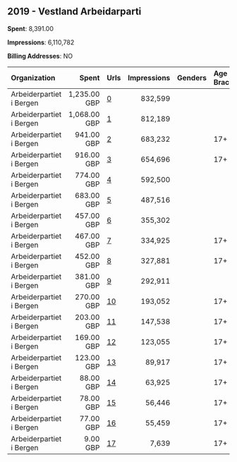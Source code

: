 ## 2019 - Vestland Arbeidarparti 
**Spent**: 8,391.00

**Impressions**: 6,110,782

**Billing Addresses**: NO

|Organization|Spent|Urls|Impressions|Genders|Age Brackets|Country Codes|
|:---|---:|:---|---:|:---|:---|:---|
|Arbeiderpartiet i Bergen|1,235.00 GBP|[0](https://www.snap.com/political-ads/asset/8d4e8608b82304adc8c28b10d923916b41799c6c7f89f02bb180b1309d9194e8?mediaType=mp4)|832,599|||norway|
|Arbeiderpartiet i Bergen|1,068.00 GBP|[1](https://www.snap.com/political-ads/asset/8d4e8608b82304adc8c28b10d923916b41799c6c7f89f02bb180b1309d9194e8?mediaType=mp4)|812,189|||norway|
|Arbeiderpartiet i Bergen|941.00 GBP|[2](https://www.snap.com/political-ads/asset/4fa97569eb9eaaf9c4865d8db03e8344c02c0c3c16ee6192940bd230186e4bd1?mediaType=mp4)|683,232||17+|norway|
|Arbeiderpartiet i Bergen|916.00 GBP|[3](https://www.snap.com/political-ads/asset/4fa97569eb9eaaf9c4865d8db03e8344c02c0c3c16ee6192940bd230186e4bd1?mediaType=mp4)|654,696||17+|norway|
|Arbeiderpartiet i Bergen|774.00 GBP|[4](https://www.snap.com/political-ads/asset/f3514c379b6b48a70632d1c460baca43a18459062b6daa1f2a7344035e54f28b?mediaType=mp4)|592,500|||norway|
|Arbeiderpartiet i Bergen|683.00 GBP|[5](https://www.snap.com/political-ads/asset/f3514c379b6b48a70632d1c460baca43a18459062b6daa1f2a7344035e54f28b?mediaType=mp4)|487,516|||norway|
|Arbeiderpartiet i Bergen|457.00 GBP|[6](https://www.snap.com/political-ads/asset/4c109a2f222e3adb9cd6fc59a915bbf71454b4b1eb1f60e2039b30e84951fefd?mediaType=mp4)|355,302|||norway|
|Arbeiderpartiet i Bergen|467.00 GBP|[7](https://www.snap.com/political-ads/asset/670c99bbfd777619cb293e7dfac0009d313a1fe68b1c71165a4b0faff49d48f1?mediaType=mp4)|334,925||17+|norway|
|Arbeiderpartiet i Bergen|452.00 GBP|[8](https://www.snap.com/political-ads/asset/27193bbe17ea927515941be996e429ae9acc0f7b3d186d9ebda4d35d64434496?mediaType=mp4)|327,881||17+|norway|
|Arbeiderpartiet i Bergen|381.00 GBP|[9](https://www.snap.com/political-ads/asset/4c109a2f222e3adb9cd6fc59a915bbf71454b4b1eb1f60e2039b30e84951fefd?mediaType=mp4)|292,911|||norway|
|Arbeiderpartiet i Bergen|270.00 GBP|[10](https://www.snap.com/political-ads/asset/27193bbe17ea927515941be996e429ae9acc0f7b3d186d9ebda4d35d64434496?mediaType=mp4)|193,052||17+|norway|
|Arbeiderpartiet i Bergen|203.00 GBP|[11](https://www.snap.com/political-ads/asset/ae7b74ca90e024212eb5585c7acad9bfa9ebf565b68dd7f848919fe27cacba30?mediaType=mp4)|147,538||17+|norway|
|Arbeiderpartiet i Bergen|169.00 GBP|[12](https://www.snap.com/political-ads/asset/ad32854ca905642851080bf68d6930adda352ef768636d330d7b6375dd55d374?mediaType=mp4)|123,055||17+|norway|
|Arbeiderpartiet i Bergen|123.00 GBP|[13](https://www.snap.com/political-ads/asset/b643f63bc83c5d455a1ae8560a2a7de472d23a33b8eb4e015742c3de9c8b275b?mediaType=mp4)|89,917||17+|norway|
|Arbeiderpartiet i Bergen|88.00 GBP|[14](https://www.snap.com/political-ads/asset/ad32854ca905642851080bf68d6930adda352ef768636d330d7b6375dd55d374?mediaType=mp4)|63,925||17+|norway|
|Arbeiderpartiet i Bergen|78.00 GBP|[15](https://www.snap.com/political-ads/asset/b643f63bc83c5d455a1ae8560a2a7de472d23a33b8eb4e015742c3de9c8b275b?mediaType=mp4)|56,446||17+|norway|
|Arbeiderpartiet i Bergen|77.00 GBP|[16](https://www.snap.com/political-ads/asset/ae7b74ca90e024212eb5585c7acad9bfa9ebf565b68dd7f848919fe27cacba30?mediaType=mp4)|55,459||17+|norway|
|Arbeiderpartiet i Bergen|9.00 GBP|[17](https://www.snap.com/political-ads/asset/670c99bbfd777619cb293e7dfac0009d313a1fe68b1c71165a4b0faff49d48f1?mediaType=mp4)|7,639||17+|norway|
